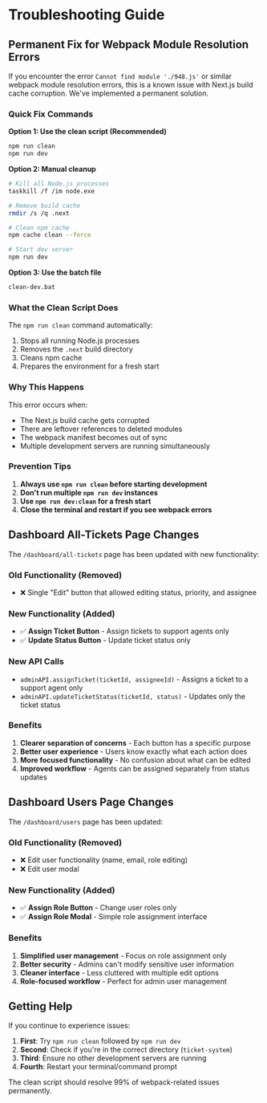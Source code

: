 # Troubleshooting Guide

## Permanent Fix for Webpack Module Resolution Errors

If you encounter the error `Cannot find module './948.js'` or similar webpack module resolution errors, this is a known issue with Next.js build cache corruption. We've implemented a permanent solution.

### Quick Fix Commands

**Option 1: Use the clean script (Recommended)**
```bash
npm run clean
npm run dev
```

**Option 2: Manual cleanup**
```bash
# Kill all Node.js processes
taskkill /f /im node.exe

# Remove build cache
rmdir /s /q .next

# Clean npm cache
npm cache clean --force

# Start dev server
npm run dev
```

**Option 3: Use the batch file**
```bash
clean-dev.bat
```

### What the Clean Script Does

The `npm run clean` command automatically:
1. Stops all running Node.js processes
2. Removes the `.next` build directory
3. Cleans npm cache
4. Prepares the environment for a fresh start

### Why This Happens

This error occurs when:
- The Next.js build cache gets corrupted
- There are leftover references to deleted modules
- The webpack manifest becomes out of sync
- Multiple development servers are running simultaneously

### Prevention Tips

1. **Always use `npm run clean` before starting development**
2. **Don't run multiple `npm run dev` instances**
3. **Use `npm run dev:clean` for a fresh start**
4. **Close the terminal and restart if you see webpack errors**

## Dashboard All-Tickets Page Changes

The `/dashboard/all-tickets` page has been updated with new functionality:

### Old Functionality (Removed)
- ❌ Single "Edit" button that allowed editing status, priority, and assignee

### New Functionality (Added)
- ✅ **Assign Ticket Button** - Assign tickets to support agents only
- ✅ **Update Status Button** - Update ticket status only

### New API Calls
- `adminAPI.assignTicket(ticketId, assigneeId)` - Assigns a ticket to a support agent only
- `adminAPI.updateTicketStatus(ticketId, status)` - Updates only the ticket status

### Benefits
1. **Clearer separation of concerns** - Each button has a specific purpose
2. **Better user experience** - Users know exactly what each action does
3. **More focused functionality** - No confusion about what can be edited
4. **Improved workflow** - Agents can be assigned separately from status updates

## Dashboard Users Page Changes

The `/dashboard/users` page has been updated:

### Old Functionality (Removed)
- ❌ Edit user functionality (name, email, role editing)
- ❌ Edit user modal

### New Functionality (Added)
- ✅ **Assign Role Button** - Change user roles only
- ✅ **Assign Role Modal** - Simple role assignment interface

### Benefits
1. **Simplified user management** - Focus on role assignment only
2. **Better security** - Admins can't modify sensitive user information
3. **Cleaner interface** - Less cluttered with multiple edit options
4. **Role-focused workflow** - Perfect for admin user management

## Getting Help

If you continue to experience issues:

1. **First**: Try `npm run clean` followed by `npm run dev`
2. **Second**: Check if you're in the correct directory (`ticket-system`)
3. **Third**: Ensure no other development servers are running
4. **Fourth**: Restart your terminal/command prompt

The clean script should resolve 99% of webpack-related issues permanently.

